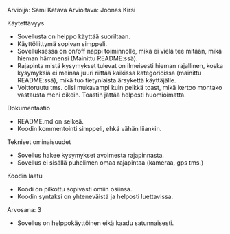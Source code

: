 Arvioija: Sami Katava
Arvioitava: Joonas Kirsi

Käytettävyys

- Sovellusta on helppo käyttää suoriltaan.
- Käyttöliittymä sopivan simppeli.
- Sovelluksessa on on/off nappi toiminnolle, mikä ei vielä tee mitään, mikä hieman hämmensi (Mainittu README:ssä).
- Rajapinta mistä kysymykset tulevat on ilmeisesti hieman rajallinen,
koska kysymyksiä ei meinaa juuri riittää kaikissa kategorioissa (mainittu README:ssä), mikä tuo tietynlaista ärsykettä käyttäjälle.
- Voittoruutu tms. olisi mukavampi kuin pelkkä toast, mikä kertoo montako vastausta meni oikein. Toastin jättää helposti huomioimatta.

Dokumentaatio

- README.md on selkeä.
- Koodin kommentointi simppeli, ehkä vähän liiankin.

Tekniset ominaisuudet

- Sovellus hakee kysymykset avoimesta rajapinnasta.
- Sovellus ei sisällä puhelimen omaa rajapintaa (kameraa, gps tms.)

Koodin laatu

- Koodi on pilkottu sopivasti omiin osiinsa.
- Koodin syntaksi on yhteneväistä ja helposti luettavissa.

Arvosana: 3
- Sovellus on helppokäyttöinen eikä kaadu satunnaisesti.